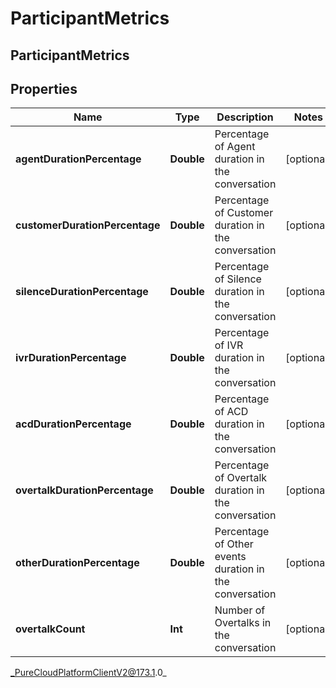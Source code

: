 # ParticipantMetrics

## ParticipantMetrics

## Properties

|Name | Type | Description | Notes|
|------------ | ------------- | ------------- | -------------|
| **agentDurationPercentage** | **Double** | Percentage of Agent duration in the conversation | [optional] |
| **customerDurationPercentage** | **Double** | Percentage of Customer duration in the conversation | [optional] |
| **silenceDurationPercentage** | **Double** | Percentage of Silence duration in the conversation | [optional] |
| **ivrDurationPercentage** | **Double** | Percentage of IVR duration in the conversation | [optional] |
| **acdDurationPercentage** | **Double** | Percentage of ACD duration in the conversation | [optional] |
| **overtalkDurationPercentage** | **Double** | Percentage of Overtalk duration in the conversation | [optional] |
| **otherDurationPercentage** | **Double** | Percentage of Other events duration in the conversation | [optional] |
| **overtalkCount** | **Int** | Number of Overtalks in the conversation | [optional] |



_PureCloudPlatformClientV2@173.1.0_
